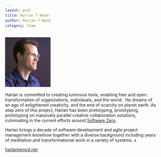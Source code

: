 ```yaml
--- 
layout: post
title: Harlan T Wood
author: Harlan T Wood
category: Team
---
```


<img width="150" height="164" src="/IMG/harlan.jpg" class="thumbnail-post alignleft wp-post-image" alt="Harlan T Wood" title="Harlan T Wood" />	
		
Harlan is committed to creating luminous tools, enabling free and open transformation of organizations, individuals, and the world.  He dreams of an age of enlightened creativity, and the end of scarcity on planet earth.  As step zero of this project, Harlan has been prototyping, prototyping, prototyping on massively parallel creative collaboration solutions, culminating in the current efforts around [Software Zero][].  

Harlan brings a decade of software development and agile project management knowhow together with a diverse background including years of meditation and transformational work in a variety of systems.                                        x  

<a class="readmore" href="http://www.harlantwood.net" target="_blank"><span>harlantwood.net</span></a>



[Software Zero]: /Software_Zero